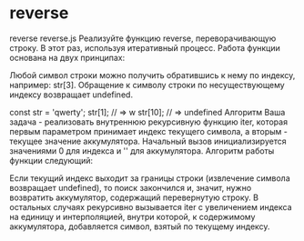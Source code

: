 # reverse
reverse
reverse.js
Реализуйте функцию reverse, переворачивающую строку. В этот раз, используя итеративный процесс. Работа функции основана на двух принципах:

Любой символ строки можно получить обратившись к нему по индексу, например: str[3].
Обращение к символу строки по несуществующему индексу возвращает undefined.

const str = 'qwerty';
str[1]; // => w
str[10]; // => undefined
Алгоритм
Ваша задача - реализовать внутреннюю рекурсивную функцию iter, которая первым параметром принимает индекс текущего символа, а вторым - текущее значение аккумулятора. Начальный вызов инициализируется значениями 0 для индекса и '' для аккумулятора. Алгоритм работы функции следующий:

Если текущий индекс выходит за границы строки (извлечение символа возвращает undefined), то поиск закончился и, значит, нужно возвратить аккумулятор, содержащий перевернутую строку.
В остальных случаях рекурсивно вызывается iter с увеличением индекса на единицу и интерполяцией, внутри которой, к содержимому аккумулятора, добавляется символ, взятый по текущему индексу.
